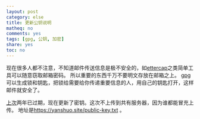 ```yaml
---
layout: post
category: else
title: 更新公钥说明
matheq: no
comments: yes
tags: [gpg, 公钥, 加密]
share: yes
toc: no
---
```

现在很多人都不注意，不知道邮件传送信息是极不安全的，如[ettercap][ettercap]之类简单工具可以随意窃取邮箱密码。
所以重要的东西千万不要明文存放在邮箱之上。
[gpg][gpg]可以生成锁和钥匙，把锁给需要给你传递重要信息的人，用自己的钥匙打开，这样邮件就安全了。

[上次][gpgold]两年已过期，现在更新了密钥。这次不上传到共有服务器，因为谁都能冒充上传。
地址是<https://yanshuo.site/public-key.txt> 。


[gpgold]: https://yanshuo.site/cn/2016/04/gnupgid/
[gpg]: https://www.gnupg.org/ 
[ettercap]: https://www.ettercap-project.org/
